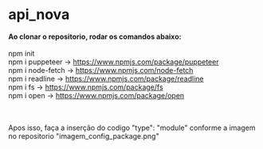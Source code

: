 # api_nova
 
**Ao clonar o repositorio, rodar os comandos abaixo:** <br><br>
npm init <br>
npm i puppeteer -> https://www.npmjs.com/package/puppeteer <br>
npm i node-fetch -> https://www.npmjs.com/node-fetch <br>
npm i readline -> https://www.npmjs.com/package/readline <br>
npm i fs -> https://www.npmjs.com/package/fs <br>
npm i open -> https://www.npmjs.com/package/open <br><br><br>

Apos isso, faça a inserção do codigo "type": "module" conforme a imagem no repositorio "imagem_config_package.png"
